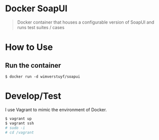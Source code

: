 # Docker SoapUI

> Docker container that houses a configurable version of SoapUI and runs test suites / cases

How to Use
==========

## Run the container
`$ docker run -d wimverstuyf/soapui`

Develop/Test
============

I use Vagrant to mimic the environment of Docker.

```bash
$ vagrant up
$ vagrant ssh
# sudo -i
# cd /vagrant
```
